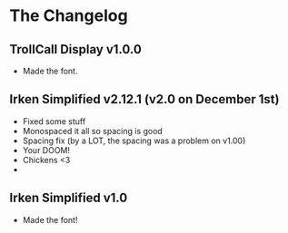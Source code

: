 # The Changelog

## TrollCall Display v1.0.0
* Made the font.

## Irken Simplified v2.12.1 (v2.0 on December 1st)
* Fixed some stuff
* Monospaced it all so spacing is good
* Spacing fix (by a LOT, the spacing was a problem on v1.00)
* Your DOOM!
* Chickens <3
* 
## Irken Simplified v1.0
* Made the font!
